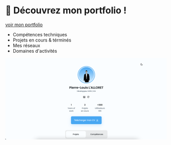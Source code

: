 # 💼 Découvrez mon portfolio !

[voir mon portfolio](https://lalloretpilou.github.io/Mon-PortFolio/index.HTML)

- Compétences techniques
- Projets en cours & términés
- Mes réseaux
- Domaines d'activités

![preview img](assets/img/preview.png)

